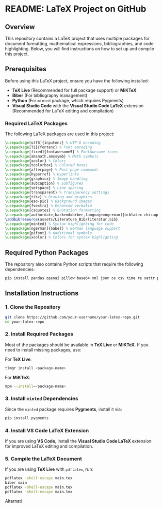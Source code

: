 # README: LaTeX Project on GitHub

## Overview
This repository contains a LaTeX project that uses multiple packages for document formatting, mathematical expressions, bibliographies, and code highlighting. Below, you will find instructions on how to set up and compile this project.

## Prerequisites
Before using this LaTeX project, ensure you have the following installed:

- **TeX Live** (Recommended for full package support) or **MiKTeX**
- **Biber** (For bibliography management)
- **Python** (For `minted` package, which requires Pygments)
- **Visual Studio Code** with the **Visual Studio Code LaTeX** extension (Recommended for LaTeX editing and compilation)

### Required LaTeX Packages
The following LaTeX packages are used in this project:

```latex
\usepackage[utf8]{inputenc} % UTF-8 encoding
\usepackage[T1]{fontenc} % Font encoding
\usepackage[fixed]{fontawesome5} % FontAwesome icons
\usepackage{amsmath,amssymb} % Math symbols
\usepackage{xcolor} % Colors
\usepackage{tcolorbox} % Colored boxes
\usepackage{afterpage} % Post-page commands
\usepackage{hyperref} % Hyperlinks
\usepackage{graphicx} % Image handling
\usepackage{subcaption} % Subfigures
\usepackage{setspace} % Line spacing
\usepackage{transparent} % Transparency settings
\usepackage{tikz} % Drawing and graphics
\usepackage{eso-pic} % Background images
\usepackage{fvextra} % Enhanced verbatim
\usepackage{csquotes} % Quotation formatting
\usepackage[authordate,backend=biber,language=ngerman]{biblatex-chicago} % Bibliography
\addbibresource{assets/Literature_Bib/literatur.bib}
\usepackage{minted} % Syntax highlighting for code
\usepackage[ngerman]{babel} % German language support
\usepackage{pifont} % Additional symbols
\usepackage{xcolor} % Colors for syntax highlighting
```

## Required Python Packages
The repository also contains Python scripts that require the following dependencies:

```sh
pip install pandas openai pillow base64 xml json os csv time re xattr plistlib io
```

## Installation Instructions
### 1. Clone the Repository
```sh
git clone https://github.com/your-username/your-latex-repo.git
cd your-latex-repo
```

### 2. Install Required Packages
Most of the packages should be available in **TeX Live** or **MiKTeX**. If you need to install missing packages, use:

For **TeX Live**:
```sh
tlmgr install <package-name>
```
For **MiKTeX**:
```sh
mpm --install=<package-name>
```

### 3. Install `minted` Dependencies
Since the `minted` package requires **Pygments**, install it via:
```sh
pip install pygments
```

### 4. Install VS Code LaTeX Extension
If you are using **VS Code**, install the **Visual Studio Code LaTeX** extension for improved LaTeX editing and compilation.

### 5. Compile the LaTeX Document
If you are using **TeX Live** with `pdflatex`, run:
```sh
pdflatex -shell-escape main.tex
biber main
pdflatex -shell-escape main.tex
pdflatex -shell-escape main.tex
```

Alternati
